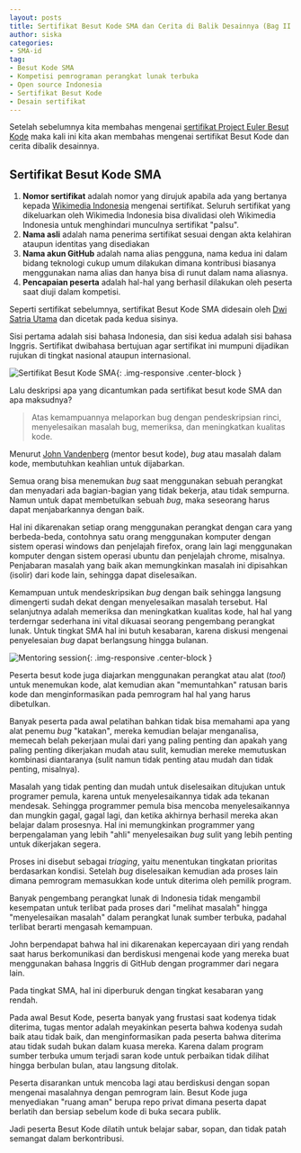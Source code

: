 ```yaml
---
layout: posts
title: Sertifikat Besut Kode SMA dan Cerita di Balik Desainnya (Bag II Habis)
author: siska
categories:
- SMA-id
tag:
- Besut Kode SMA
- Kompetisi pemrograman perangkat lunak terbuka
- Open source Indonesia
- Sertifikat Besut Kode 
- Desain sertifikat
---
```


Setelah sebelumnya kita membahas mengenai [sertifikat Project Euler Besut Kode](https://wikimedia-id.github.io/sma-id/2017/01/05/SertifikatBesutKodedanCeritaDesain.html) 
maka kali ini kita akan membahas mengenai sertifikat Besut Kode dan cerita dibalik desainnya. 

## Sertifikat Besut Kode SMA
1. **Nomor sertifikat** adalah nomor yang dirujuk apabila ada yang bertanya kepada [Wikimedia Indonesia](http://wikimedia.or.id/wiki/Halaman_Utama)  mengenai sertifikat. Seluruh sertifikat yang dikeluarkan oleh Wikimedia Indonesia bisa divalidasi oleh Wikimedia Indonesia untuk menghindari munculnya sertifikat "palsu". 
2. **Nama asli** adalah nama penerima sertifikat sesuai dengan akta kelahiran ataupun identitas yang disediakan
3. **Nama akun GitHub** adalah nama alias pengguna, nama kedua ini dalam bidang teknologi cukup umum dilakukan dimana kontribusi biasanya menggunakan nama alias dan hanya bisa di runut dalam nama aliasnya. 
4. **Pencapaian peserta** adalah hal-hal yang berhasil dilakukan oleh peserta saat diuji dalam kompetisi. 

Seperti sertifikat sebelumnya, sertifikat Besut Kode SMA didesain oleh [Dwi Satria Utama](https://github.com/RioSatria) dan dicetak pada kedua sisinya. 

Sisi pertama adalah sisi bahasa Indonesia, dan sisi kedua adalah sisi bahasa Inggris. Sertifikat dwibahasa bertujuan agar sertifikat ini mumpuni dijadikan rujukan di tingkat nasional ataupun internasional. 

![Sertifikat Besut Kode SMA](http://wikimedia-id.github.io/besutkode/img/blog/Sertifikat%20Besut%20Kode%20SMA.png "Sertifikat Besut Kode SMA"){: .img-responsive .center-block } 

Lalu deskripsi apa yang dicantumkan pada sertifikat besut kode SMA dan apa maksudnya? 

>Atas kemampuannya melaporkan bug dengan pendeskripsian rinci, menyelesaikan masalah bug, memeriksa, dan meningkatkan kualitas kode. 

Menurut [John Vandenberg](https://github.com/jayvdb) (mentor besut kode), *bug* atau masalah dalam kode, membutuhkan keahlian untuk dijabarkan. 

Semua orang bisa menemukan *bug* saat menggunakan sebuah perangkat dan menyadari ada bagian-bagian yang tidak bekerja, atau tidak sempurna. Namun untuk dapat membetulkan sebuah *bug*, maka seseorang harus dapat menjabarkannya dengan baik.

Hal ini dikarenakan setiap orang menggunakan perangkat dengan cara yang berbeda-beda, contohnya satu orang menggunakan komputer dengan sistem operasi windows dan penjelajah firefox, orang lain lagi menggunakan komputer dengan sistem operasi ubuntu dan penjelajah chrome, misalnya. Penjabaran masalah yang baik akan memungkinkan masalah ini dipisahkan (isolir) dari kode lain, sehingga dapat diselesaikan. 

Kemampuan untuk mendeskripsikan *bug* dengan baik sehingga langsung dimengerti sudah dekat dengan menyelesaikan masalah tersebut. Hal selanjutnya adalah  memeriksa dan meningkatkan kualitas kode, hal hal yang terderngar sederhana ini vital dikuasai seorang pengembang perangkat lunak. Untuk tingkat SMA hal ini butuh kesabaran, karena diskusi mengenai penyelesaian *bug* dapat berlangsung hingga bulanan. 

![Mentoring session](http://wikimedia-id.github.io/besutkode/img/blog/Mentoring%20session.jpg "Mentoring Session"){: .img-responsive .center-block } 

Peserta besut kode juga diajarkan menggunakan perangkat atau alat (*tool*) untuk menemukan kode, alat kemudian akan "memuntahkan" ratusan baris kode dan menginformasikan pada pemrogram hal hal yang harus dibetulkan. 

Banyak peserta pada awal pelatihan bahkan tidak bisa memahami apa yang alat penemu *bug*  "katakan", mereka kemudian belajar menganalisa, memecah belah pekerjaan mulai dari yang paling penting dan apakah yang paling penting dikerjakan mudah atau sulit, kemudian mereke memutuskan kombinasi diantaranya (sulit namun tidak penting atau mudah dan tidak penting, misalnya). 

Masalah yang tidak penting dan mudah untuk diselesaikan ditujukan untuk programer pemula, karena untuk menyelesaikannya tidak ada tekanan mendesak. Sehingga programmer pemula bisa mencoba menyelesaikannya dan mungkin gagal, gagal lagi, dan ketika akhirnya berhasil mereka akan belajar dalam prosesnya. Hal ini memungkinkan programmer yang berpengalaman yang lebih "ahli" menyelesaikan *bug* sulit yang lebih penting untuk dikerjakan segera. 

Proses ini disebut sebagai *triaging*, yaitu menentukan tingkatan prioritas berdasarkan kondisi. Setelah *bug* diselesaikan kemudian ada proses lain dimana pemrogram memasukkan kode untuk diterima oleh pemilik program. 

Banyak pengembang perangkat lunak di Indonesia tidak mengambil kesempatan untuk terlibat pada proses dari "melihat masalah" hingga "menyelesaikan masalah" dalam perangkat lunak sumber terbuka, padahal terlibat berarti mengasah kemampuan. 

John berpendapat bahwa hal ini dikarenakan kepercayaan diri yang rendah saat harus berkomunikasi dan berdiskusi mengenai kode yang mereka buat menggunakan bahasa Inggris di GitHub dengan programmer dari negara lain. 

Pada tingkat SMA, hal ini diperburuk dengan tingkat kesabaran yang rendah.

Pada awal Besut Kode, peserta banyak yang frustasi saat kodenya tidak diterima, tugas mentor adalah meyakinkan peserta bahwa kodenya sudah baik atau tidak baik, dan menginformasikan pada peserta bahwa diterima atau tidak sudah bukan dalam kuasa mereka. Karena dalam program sumber terbuka umum terjadi saran kode untuk perbaikan tidak dilihat hingga berbulan bulan, atau langsung ditolak. 

Peserta disarankan untuk mencoba lagi atau berdiskusi dengan sopan mengenai masalahnya dengan pemrogram lain. Besut Kode juga menyediakan "ruang aman" berupa repo privat dimana peserta dapat berlatih dan bersiap sebelum kode di buka secara publik. 

Jadi peserta Besut Kode dilatih untuk belajar sabar, sopan, dan tidak patah semangat dalam berkontribusi. 
